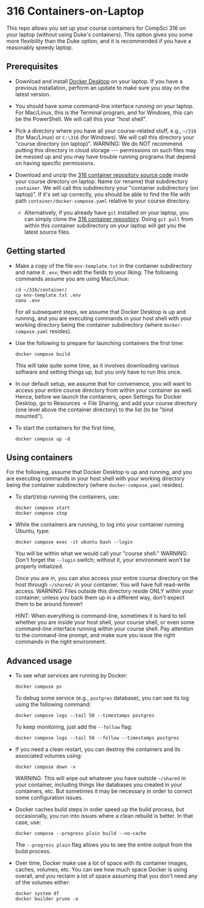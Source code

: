 # 316 Containers-on-Laptop

This repo allows you set up your course containers for CompSci 316 on
your laptop (without using Duke's containers).  This option gives you
some more flexibility than the Duke option, and it is recommended if
you have a reasonably speedy laptop.

## Prerequisites

* Download and install [Docker
  Desktop](https://docs.docker.com/get-docker/) on your laptop.  If
  you have a previous installation, perform an update to make sure you
  stay on the latest version.

* You should have some command-line interface running on your laptop.
  For Mac/Linux, this is the Terminal program, and for Windows, this
  can be the PowerShell.  We will call this your "host shell".

* Pick a directory where you have all your course-related stuff, e.g.,
  `~/316` (for Mac/Linux) or `C:\316` (for Windows).  We will call
  this directory your "course directory (on laptop)".  WARNING: We do
  NOT recommend putting this directory in cloud storage ---
  permissions on such files may be messed up and you may have trouble
  running programs that depend on having specific permissions.

* Download and unzip the [316 container repository source
  code](https://gitlab.oit.duke.edu/compsci316/316-container/-/archive/main/316-container-main.zip)
  inside your course directory on laptop.  Name (or rename) that
  subdirectory `container`.  We will call this subdirectory your
  "container subdirectory (on laptop)".  If it's set up correctly, you
  should be able to find the file with path
  `container/docker-compose.yaml` relative to your course directory.

  - Alternatively, if you already have `git` installed on your laptop,
    you can simply clone the [316 container
    repository](https://gitlab.oit.duke.edu/compsci316/316-container).
    Doing `git pull` from within this container subdirectory on your
    laptop will get you the latest source files.

## Getting started

* Make a copy of the file `env-template.txt` in the container subdirectory and
  name it `.env`; then edit the fields to your liking.  The following commands
  assume you are using Mac/Linux:
  ```
  cd ~/316/container/
  cp env-template.txt .env
  nano .env
  ```
  For all subsequent steps, we assume that Docker Desktop is up and
  running, and you are executing commands in your host shell with your
  working directory being the container subdirectory (where
  `docker-compose.yaml` resides).

* Use the following to prepare for launching containers the first time:
  ```
  docker compose build
  ```
  This will take quite some time, as it involves downloading various
  software and setting things up, but you only have to run this once.

* In our default setup, we assume that for convenience, you will want
  to access your entire course directory from within your container as
  well.  Hence, before we launch the containers, open Settings for
  Docker Desktop, go to Resources -> File Sharing, and add your course
  directory (one level above the container directory) to the list (to
  be "bind mounted").

* To start the containers for the first time, 
  ```
  docker compose up -d
  ```

## Using containers

For the following, assume that Docker Desktop is up and running, and
you are executing commands in your host shell with your working
directory being the container subdirectory (where
`docker-compose.yaml` resides).

* To start/stop running the containers, use:
  ```
  docker compose start
  docker compose stop
  ```

* While the containers are running, to log into your container running Ubuntu, type:
  ```
  docker compose exec -it ubuntu bash --login
  ```
  You will be within what we would call your "course shell."  WARNING:
  Don't forget the `--login` switch; without it, your environment
  won't be properly initialized.

  Once you are in, you can also access your entire course directory on
  the host through `~/shared/` in your container.  You will have full
  read-write access.  WARNING: Files outside this directory reside
  ONLY within your container; unless you back them up in a different
  way, don't expect them to be around forever!

  HINT: When everything is command-line, sometimes it is hard to tell
  whether you are inside your host shell, your course shell, or
  even some command-line interface running within your course
  shell.  Pay attention to the command-line prompt, and make sure you
  issue the right commands in the right environment.

## Advanced usage

* To see what services are running by Docker:
  ```
  docker compose ps
  ```
  To debug some service (e.g., `postgres` database), you can see its
  log using the following command:
  ```
  docker compose logs --tail 50 --timestamps postgres
  ```
  To keep monitoring, just add the `--follow` flag:
  ```
  docker compose logs --tail 50 --follow --timestamps postgres
  ```

* If you need a clean restart, you can destroy the containers and its
  associated volumes using:
  ```
  docker compose down -v
  ```
  WARNING: This will wipe out whatever you have outside `~/shared` in
  your container, including things like databases you created in your
  containers, etc.  But sometimes it may be necessary in order to
  correct some configuration issues.

* Docker caches build steps in order speed up the build process, but
  occasionally, you run into issues where a clean rebuild is better.
  In that case, use:
  ```
  docker compose --progress plain build --no-cache
  ```
  The `--progress plain` flag allows you to see the entire output from
  the build process.

* Over time, Docker make use a lot of space with its container images,
  caches, volumes, etc.  You can see how much space Docker is using
  overall, and you reclaim a lot of space assuming that you don't need
  any of the volumes either:
  ```
  docker system df
  docker builder prune -a
  ```
